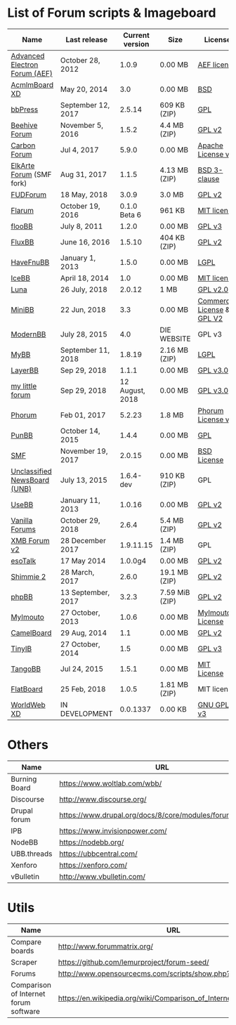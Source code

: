 # List of Forum scripts & Imageboard
Name | Last release | Current version | Size | License
------------ | ------------- | ------------- | ------------- | -------------
[Advanced Electron Forum (AEF)](http://www.anelectron.com/) | October 28, 2012 | 1.0.9 | 0.00 MB | [AEF license](http://www.anelectron.com/about.php?page=license)
[AcmlmBoard XD](https://github.com/ABXD/ABXD) | May 20, 2014 | 3.0 | 0.00 MB | [BSD](https://raw.githubusercontent.com/ABXD/ABXD/master/LICENSE.md)
[bbPress](https://bbpress.org/) | September 12, 2017 | 2.5.14 | 609 KB (ZIP) | [GPL](https://bbpress.org/about/gpl/)
[Beehive Forum](http://www.beehiveforum.co.uk/) | November 5, 2016 | 1.5.2 | 4.4 MB (ZIP) | [GPL v2](https://raw.githubusercontent.com/BeehiveForum/BeehiveForum/master/COPYING)
[Carbon Forum](https://github.com/lincanbin/Carbon-Forum) | Jul 4, 2017 | 5.9.0 | 0.00 MB | [Apache License v2](https://raw.githubusercontent.com/lincanbin/Carbon-Forum/master/LICENSE)
[ElkArte Forum](http://www.elkarte.net/) (SMF fork)| Aug 31, 2017 | 1.1.5 | 4.13 MB (ZIP) | [BSD 3-clause](https://github.com/elkarte/Elkarte/blob/development/LICENSE.txt)
[FUDForum](http://fudforum.org/) | 18 May, 2018 | 3.0.9 | 3.0 MB | [GPL v2](http://www.gnu.org/licenses/gpl-2.0.html)
[Flarum](http://flarum.org/) | October 19, 2016 | 0.1.0 Beta 6 | 961 KB | [MIT license](https://raw.githubusercontent.com/flarum/flarum/master/LICENSE)
[flooBB](https://github.com/rosslagerwall/floobb) | July 8, 2011 | 1.2.0 | 0.00 MB | [GPL v3](https://raw.githubusercontent.com/rosslagerwall/floobb/master/COPYING)
[FluxBB](http://fluxbb.org/) | June 16, 2016 | 1.5.10 | 404 KB (ZIP) | [GPL v2](http://www.gnu.org/licenses/gpl-2.0.html)
[HaveFnuBB](https://github.com/havefnubb/havefnubb) | January 1, 2013 | 1.5.0 | 0.00 MB | [LGPL](http://www.gnu.org/licenses/lgpl.html)
[IceBB](https://github.com/icebb/IceBB) | April 18, 2014 | 1.0 | 0.00 MB | [MIT license](https://raw.githubusercontent.com/icebb/IceBB/master/LICENSE)
[Luna](http://getluna.org/) | 26 July, 2018 | 2.0.12 | 1 MB | [GPL v2.0](https://github.com/GetLuna/Luna/blob/master/LICENSE)
[MiniBB](http://www.minibb.com/) | 22 Jun, 2018 | 3.3 | 0.00 MB | [Commercial License](http://www.minibb.com/commercial_license.html) & [GPL V2](http://www.minibb.com/forums/COPYING)
[ModernBB](http://modernbb.be/) | July 28, 2015 | 4.0 | DIE WEBSITE | GPL v3
[MyBB](http://www.mybb.com/) | September 11, 2018 | 1.8.19 | 2.16 MB (ZIP) | [LGPL](http://www.gnu.org/licenses/lgpl-3.0.html)
[LayerBB](https://forum.layerbb.com/forum.php) | Sep 29, 2018 | 1.1.1 | 0.00 MB | [GPL v3.0](https://www.gnu.org/licenses/gpl-3.0.en.html)
[my little forum](https://mylittleforum.net/forum/) | Sep 29, 2018 | 12 August, 2018 | 0.00 MB | [GPL v3.0](https://github.com/ilosuna/mylittleforum/blob/master/LICENSE)
[Phorum](http://www.phorum.org/) | Feb 01, 2017 | 5.2.23 | 1.8 MB | [Phorum License v2](http://www.phorum.org/license.txt)
[PunBB](http://punbb.informer.com/) | October 14, 2015 | 1.4.4 | 0.00 MB | [GPL](http://www.gnu.org/copyleft/gpl.html)
[SMF](http://www.simplemachines.org/) | November 19, 2017| 2.0.15 | 0.00 MB | [BSD License](http://www.simplemachines.org/about/smf/license.php)
[Unclassified NewsBoard (UNB)](http://newsboard.unclassified.de/) | July 13, 2015 | 1.6.4-dev | 910 KB (ZIP) | GPL
[UseBB](http://www.usebb.net/) | January 11, 2013 | 1.0.16 | 0.00 MB | [GPL v2](http://www.gnu.org/licenses/old-licenses/gpl-2.0.html)
[Vanilla Forums](https://open.vanillaforums.com) | October 29, 2018 | 2.6.4 | 5.4 MB (ZIP) | [GPL v2](http://www.gnu.org/licenses/gpl-2.0.html)
[XMB Forum v2](http://xmbforum2.com/) | 28 December 2017 | 1.9.11.15 | 1.4 MB (ZIP) | GPL
[esoTalk](http://esotalk.org/) | 17 May 2014 | 1.0.0g4 | 0.00 MB | [GPL v2](https://raw.githubusercontent.com/esotalk/esoTalk/develop/LICENSE.txt)
[Shimmie 2](https://github.com/shish/shimmie2) | 28 March, 2017 | 2.6.0 | 19.1 MB (ZIP) | [GPL v2](http://www.gnu.org/licenses/gpl-2.0.html)
[phpBB](https://www.phpbb.com/) | 13 September, 2017 | 3.2.3 | 7.59 MiB (ZIP) | [GPL v2](https://www.phpbb.com/downloads/license/)
[MyImouto](https://github.com/myimouto/myimouto) | 27 October, 2013 | 1.0.6 | 0.00 MB | [MyImouto License](https://raw.githubusercontent.com/myimouto/myimouto/master/LICENSE)
[CamelBoard](https://github.com/WinterVein/CamelBoard/) | 29 Aug, 2014 | 1.1 | 0.00 MB | [GPL v2](http://www.gnu.org/licenses/gpl-2.0.html)
[TinyIB](https://github.com/tslocum/TinyIB) | 27 October, 2014 | 1.5 | 0.00 MB | [GPL v3](https://raw.githubusercontent.com/tslocum/TinyIB/master/LICENSE)
[TangoBB](https://github.com/TangoBB/TangoBB) | Jul 24, 2015 | 1.5.1 | 0.00 MB | [MIT License](https://github.com/TangoBB/TangoBB/blob/master/LICENSE)
[FlatBoard](http://flatboard.free.fr/) | 25 Feb, 2018 | 1.0.5  | 1.81 MB (ZIP) | MIT license
[WorldWeb XD](https://github.com/WWXD/WorldWeb-XD) | IN DEVELOPMENT | 0.0.1337 | 0.00 KB | [GNU GPL v3](https://github.com/WWXD/WorldWeb-XD/blob/master/License.md)


# Others

Name | URL
------------ | -------------
Burning Board | https://www.woltlab.com/wbb/
Discourse | http://www.discourse.org/
Drupal forum | https://www.drupal.org/docs/8/core/modules/forum/overview
IPB | https://www.invisionpower.com/
NodeBB | https://nodebb.org/
UBB.threads | https://ubbcentral.com/
Xenforo | https://xenforo.com/
vBulletin | http://www.vbulletin.com/


# Utils

Name | URL
------------ | -------------
Compare boards | http://www.forummatrix.org/
Scraper | https://github.com/lemurproject/forum-seed/
Forums | http://www.opensourcecms.com/scripts/show.php?catid=5
Comparison of Internet forum software | https://en.wikipedia.org/wiki/Comparison_of_Internet_forum_software
